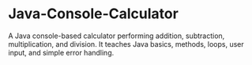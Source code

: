 # Java-Console-Calculator
A Java console-based calculator performing addition, subtraction, multiplication, and division. It teaches Java basics, methods, loops, user input, and simple error handling.
